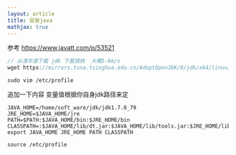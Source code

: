 ```yaml
---
layout: article
title: 安装java
mathjax: true
---
```



参考 https://www.javatt.com/p/53521

```javascript
// 从清华源下载 jdk 下载很快  大概5-6m/s
wget https://mirrors.tuna.tsinghua.edu.cn/AdoptOpenJDK/8/jdk/x64/linux/OpenJDK8U-jdk_x64_linux_openj9_8u292b10_openj9-0.26.0.tar.gz
```



```shell
sudo vim /etc/profile
```

追加一下内容  变量值根据你自身jdk路径来定

```shell
JAVA_HOME=/home/soft_ware/jdk/jdk1.7.0_79
JRE_HOME=$JAVA_HOME/jre 
PATH=$PATH:$JAVA_HOME/bin:$JRE_HOME/bin     
CLASSPATH=:$JAVA_HOME/lib/dt.jar:$JAVA_HOME/lib/tools.jar:$JRE_HOME/lib
export JAVA_HOME JRE_HOME PATH CLASSPATH
```

```shell
source /etc/profile
```



